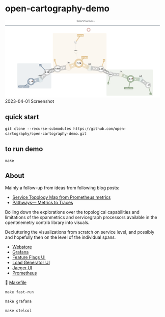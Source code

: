 # open-cartography-demo

![](https://github.com/open-cartography/.github/blob/main/footsteps/2023-04-01%20SegmentedWorm.png)
2023-04-01 Screenshot

## quick start
```shell
git clone --recurse-submodules https://github.com/open-cartography/open-cartography-demo.git
```

## to run demo

```shell
make
```


## About

Mainly a follow-up from ideas from following blog posts:
- [Service Topology Map from Prometheus metrics](https://tractatus.one/shahmaran-20a9f1678)
- [Pathways— Metrics to Traces](https://tractatus.one/pathways-metrics-to-traces-55a7d6c8682a)


Boiling down the explorations over the topological capabilities and limitations of the spanmetrics and servicegraph processors
available in the opentelemetry contrib library into visuals.

Decluttering the visualizations from scratch on service level, and possibly and hopefully then on the level of the individual spans.


* [Webstore](http://localhost:8080/)
* [Grafana](http://localhost:8080/grafana/)
* [Feature Flags UI](http://localhost:8080/feature/)
* [Load Generator UI](http://localhost:8080/loadgen/)
* [Jaeger UI](http://localhost:8080/jaeger/ui/)
* [Prometheus](http://localhost:9090/)


[//]: # (TODO: Attach commands to makefile)
[//]: # (insert makefile content into document)

👀 [Makefile](https://github.com/open-cartography/open-cartography-demo/blob/main/Makefile)
```shell
make fast-run
```
```shell
make grafana
```
```shell
make otelcol
```






